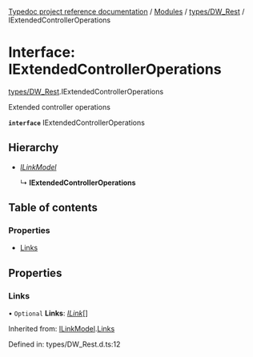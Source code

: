 [Typedoc project reference documentation](../README.md) / [Modules](../modules.md) / [types/DW_Rest](../modules/types_dw_rest.md) / IExtendedControllerOperations

# Interface: IExtendedControllerOperations

[types/DW_Rest](../modules/types_dw_rest.md).IExtendedControllerOperations

Extended controller operations

**`interface`** IExtendedControllerOperations

## Hierarchy

* [*ILinkModel*](types_dw_rest.ilinkmodel.md)

  ↳ **IExtendedControllerOperations**

## Table of contents

### Properties

- [Links](types_dw_rest.iextendedcontrolleroperations.md#links)

## Properties

### Links

• `Optional` **Links**: [*ILink*](types_dw_rest.ilink.md)[]

Inherited from: [ILinkModel](types_dw_rest.ilinkmodel.md).[Links](types_dw_rest.ilinkmodel.md#links)

Defined in: types/DW_Rest.d.ts:12
